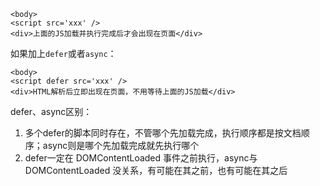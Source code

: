 ```
<body>
<script src='xxx' />
<div>上面的JS加载并执行完成后才会出现在页面</div>
```

如果加上`defer`或者`async`：

```
<body>
<script defer src='xxx' />
<div>HTML解析后立即出现在页面，不用等待上面的JS加载</div>
```

defer、async区别：

1. 多个defer的脚本同时存在，不管哪个先加载完成，执行顺序都是按文档顺序；async则是哪个先加载完成就先执行哪个
2. defer一定在 DOMContentLoaded 事件之前执行，async与 DOMContentLoaded 没关系，有可能在其之前，也有可能在其之后
